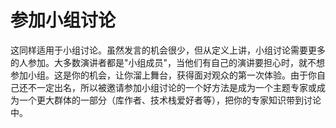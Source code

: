 # 参加小组讨论

这同样适用于小组讨论。虽然发言的机会很少，但从定义上讲，小组讨论需要更多的人参加。大多数演讲者都是"小组成员"，当他们有自己的演讲要担心时，就不想参加小组。这是你的机会，让你溜上舞台，获得面对观众的第一次体验。由于你自己还不一定出名，所以被邀请参加小组讨论的一个好方法是成为一个主题专家或成为一个更大群体的一部分（库作者、技术栈爱好者等），把你的专家知识带到讨论中。